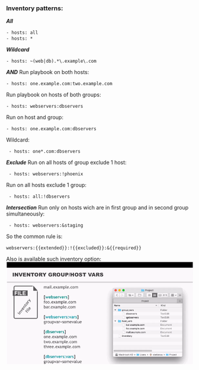 ### Inventory patterns:
 
***All*** 
 ```
 - hosts: all
 - hosts: *
 ```
 ***Wildcard*** 
 ```
 - hosts: ~(web|db).*\.example\.com
 ```
  ***AND*** 
 Run playbook on both hosts:
 ```
 - hosts: one.example.com:two.example.com
 ```
 Run playbook on hosts of both groups:
 ```
 - hosts: webservers:dbservers
 ```
 Run on host and group:
 ```
 - hosts: one.example.com:dbservers
```
 Wildcard:
```
 - hosts: one*.com:dbservers
```
 
 ***Exclude*** 
Run on all hosts of group exclude 1 host:
```
 - hosts: webservers:!phoenix
```
Run on all hosts exclude 1 group:
```
 - hosts: all:!dbservers
 ```
 ***Intersection*** 
Run only on hosts wich are in first group and in second group simultaneously:
```
 - hosts: webservers:&staging
```
So the common rule is:
```
webservers:{{extended}}:!{{excluded}}:&{{required}}
```
  
 Also is available such inventory option:
![inventory](pic/inventory.PNG)
